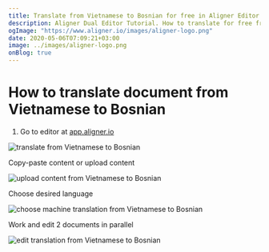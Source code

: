 ```yaml
---
title: Translate from Vietnamese to Bosnian for free in Aligner Editor
description: Aligner Dual Editor Tutorial. How to translate for free from Vietnamese to Bosnian. Aligner is multilingual document management platform. 
ogImage: "https://www.aligner.io/images/aligner-logo.png"
date: 2020-05-06T07:09:21+03:00
image: ../images/aligner-logo.png
onBlog: true
---
```


# How to translate document from Vietnamese to Bosnian

1. Go to editor at [app.aligner.io](https://app.aligner.io "Aligner App web page")

![translate from Vietnamese to Bosnian](../aligner-blank-editor.png "translate from Vietnamese to Bosnian")

Copy-paste content or upload content

![upload content from Vietnamese to Bosnian](../aligner-uploaded-document.png "upload content from Vietnamese to Bosnian")

Choose desired language

![choose machine translation from Vietnamese to Bosnian](../aligner-language-dropdown.png "choose machine translation from Vietnamese to Bosnian")

Work and edit 2 documents in parallel

![edit translation from Vietnamese to Bosnian](../aligner-double-sitded-editor.png "edit translation from Vietnamese to Bosnian")

